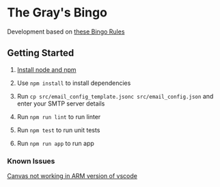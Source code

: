 # The Gray's Bingo
Development based on [these Bingo Rules](https://www.techopedia.com/gambling-guides/how-to-play-bingo#:~:text=You%20will%20receive%20a%20bingo,%2C%20or%20diagonally%2C%20wins%20bingo)

## Getting Started
1. [Install node and npm](https://docs.npmjs.com/downloading-and-installing-node-js-and-npm)

1. Use `npm install` to install dependencies

1. Run `cp src/email_config_template.jsonc src/email_config.json` and enter your SMTP server details

1. Run `npm run lint` to run linter

1. Run `npm test` to run unit tests

1. Run `npm run app` to run app

### Known Issues
[Canvas not working in ARM version of vscode](https://github.com/Automattic/node-canvas/issues/1662)